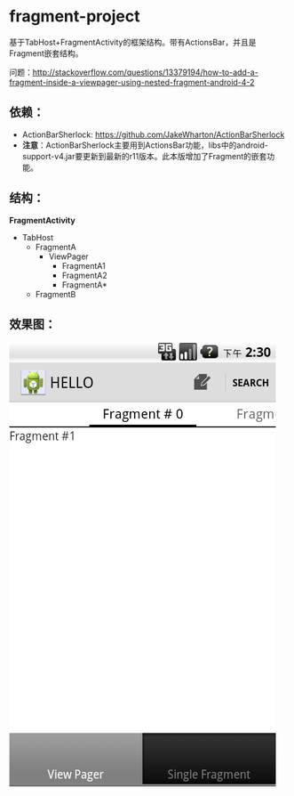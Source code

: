 fragment-project
================
基于TabHost+FragmentActivity的框架结构。带有ActionsBar，并且是Fragment嵌套结构。

问题：http://stackoverflow.com/questions/13379194/how-to-add-a-fragment-inside-a-viewpager-using-nested-fragment-android-4-2

依赖：
--------
* ActionBarSherlock: https://github.com/JakeWharton/ActionBarSherlock
* **注意**：ActionBarSherlock主要用到ActionsBar功能，libs中的android-support-v4.jar要更新到最新的r11版本。此本版增加了Fragment的嵌套功能。

结构：
--------
**FragmentActivity**
* TabHost
  * FragmentA
     * ViewPager
         * FragmentA1
         * FragmentA2
         * FragmentA*
  * FragmentB

效果图：
--------

![fragment-project](/screenshot/device-2013-01-31-143047.png)

